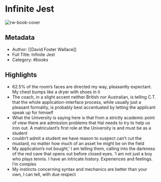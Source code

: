 # Infinite Jest

![rw-book-cover](https://readwise-assets.s3.amazonaws.com/static/images/default-book-icon-1.a08c56e2fedd.png)

## Metadata
- Author: [[David Foster Wallace]]
- Full Title: Infinite Jest
- Category: #books

## Highlights
- 62.5% of the room’s faces are directed my way, pleasantly expectant. My chest bumps like a dryer with shoes in it
- The coach, in a slight accent neither British nor Australian, is telling C.T. that the whole application-interface process, while usually just a pleasant formality, is probably best accentuated by letting the applicant speak up for himself
- What the University is saying here is that from a strictly academic point of view there are admission problems that Hal needs to try to help us iron out. A matriculant’s first role at the University is and must be as a student
- couldn’t admit a student we have reason to suspect can’t cut the mustard, no matter how much of an asset he might be on the field
- My application’s not bought,’ I am telling them, calling into the darkness of the red cave that opens out before closed eyes. ‘I am not just a boy who plays tennis. I have an intricate history. Experiences and feelings. I’m complex
- My instincts concerning syntax and mechanics are better than your own, I can tell, with due respect
